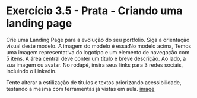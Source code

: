 # Exercício 3.5 - Prata - Criando uma landing page

Crie uma Landing Page para a evolução do seu portfolio. Siga a orientação visual deste modelo. A imagem do modelo é essa:No modelo acima, Temos uma imagem representativa do logotipo e um elemento de navegação com 5 itens. A área central deve conter um título e breve descrição. Ao lado, a sua imagem ou avatar. No rodapé, insira seus links para 3 redes sociais, incluindo o Linkedin.

Tente alterar a estilização de titulos e textos priorizando acessibilidade, testando a mesma com ferramentas já vistas em aula.
[image](tp10.webp)

